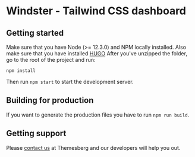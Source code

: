 # Windster - Tailwind CSS dashboard

## Getting started

Make sure that you have Node (>= 12.3.0) and NPM locally installed. Also make sure that you have installed [HUGO](https://gohugo.io/getting-started/quick-start/) After you've unzipped the folder, go to the root of the project and run:

```
npm install
```

Then run `npm start` to start the development server.

## Building for production

If you want to generate the production files you have to run `npm run build`.

## Getting support

Please [contact us](https://themesberg.com/contact) at Themesberg and our developers will help you out.